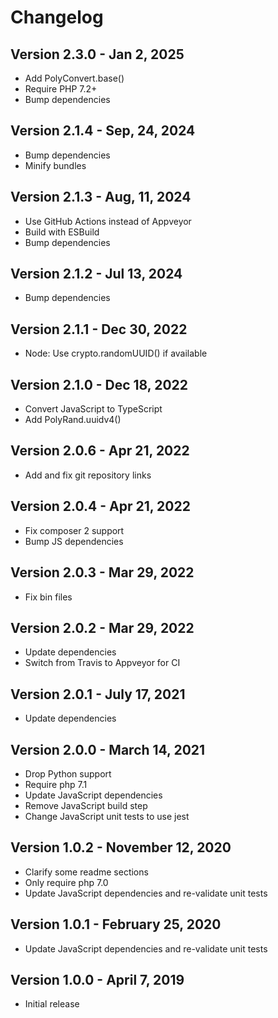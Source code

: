 # Changelog

## Version 2.3.0 - Jan 2, 2025

-   Add PolyConvert.base()
-   Require PHP 7.2+
-   Bump dependencies

## Version 2.1.4 - Sep, 24, 2024

-   Bump dependencies
-   Minify bundles

## Version 2.1.3 - Aug, 11, 2024

-   Use GitHub Actions instead of Appveyor
-   Build with ESBuild
-   Bump dependencies

## Version 2.1.2 - Jul 13, 2024

-   Bump dependencies

## Version 2.1.1 - Dec 30, 2022

-   Node: Use crypto.randomUUID() if available

## Version 2.1.0 - Dec 18, 2022

-   Convert JavaScript to TypeScript
-   Add PolyRand.uuidv4()

## Version 2.0.6 - Apr 21, 2022

-   Add and fix git repository links

## Version 2.0.4 - Apr 21, 2022

-   Fix composer 2 support
-   Bump JS dependencies

## Version 2.0.3 - Mar 29, 2022

-   Fix bin files

## Version 2.0.2 - Mar 29, 2022

-   Update dependencies
-   Switch from Travis to Appveyor for CI

## Version 2.0.1 - July 17, 2021

-   Update dependencies

## Version 2.0.0 - March 14, 2021

-   Drop Python support
-   Require php 7.1
-   Update JavaScript dependencies
-   Remove JavaScript build step
-   Change JavaScript unit tests to use jest

## Version 1.0.2 - November 12, 2020

-   Clarify some readme sections
-   Only require php 7.0
-   Update JavaScript dependencies and re-validate unit tests

## Version 1.0.1 - February 25, 2020

-   Update JavaScript dependencies and re-validate unit tests

## Version 1.0.0 - April 7, 2019

-   Initial release
